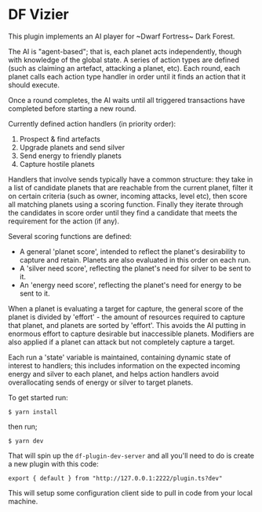 # DF Vizier

This plugin implements an AI player for ~Dwarf Fortress~ Dark Forest.

The AI is "agent-based"; that is, each planet acts independently, though with knowledge of the global state. A series of action types are defined (such as claiming an artefact, attacking a planet, etc). Each round, each planet calls each action type handler in order until it finds an action that it should execute.

Once a round completes, the AI waits until all triggered transactions have completed before starting a new round.

Currently defined action handlers (in priority order):
 1. Prospect & find artefacts
 2. Upgrade planets and send silver
 3. Send energy to friendly planets
 4. Capture hostile planets

Handlers that involve sends typically have a common structure: they take in a list of candidate planets that are reachable from the current planet, filter it on certain criteria (such as owner, incoming attacks, level etc), then score all matching planets using a scoring function. Finally they iterate through the candidates in score order until they find a candidate that meets the requirement for the action (if any).

Several scoring functions are defined:
 - A general 'planet score', intended to reflect the planet's desirability to capture and retain. Planets are also evaluated in this order on each run.
 - A 'silver need score', reflecting the planet's need for silver to be sent to it.
 - An 'energy need score', reflecting the planet's need for energy to be sent to it.

When a planet is evaluating a target for capture, the general score of the planet is divided by 'effort' - the amount of resources required to capture that planet, and planets are sorted by 'effort'. This avoids the AI putting in enormous effort to capture desirable but inaccessible planets. Modifiers are also applied if a planet can attack but not completely capture a target.

Each run a 'state' variable is maintained, containing dynamic state of interest to handlers; this includes information on the expected incoming energy and silver to each planet, and helps action handlers avoid overallocating sends of energy or silver to target planets.

To get started run:

`$ yarn install`  

then run;

`$ yarn dev`

That will spin up the `df-plugin-dev-server` and all you'll need to do is create a new plugin with this code:

```
export { default } from "http://127.0.0.1:2222/plugin.ts?dev"
```

This will setup some configuration client side to pull in code from your local machine.







